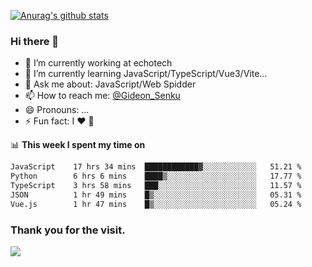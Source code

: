 [![Anurag's github stats](https://github-readme-stats.vercel.app/api?username=gideonsenku)](https://github.com/anuraghazra/github-readme-stats)
### Hi there 👋
- 🔭 I’m currently working at echotech
- 🌱 I’m currently learning JavaScript/TypeScript/Vue3/Vite...
- 💬 Ask me about: JavaScript/Web Spidder 
- 📫 How to reach me: [@Gideon_Senku](https://t.me/Gideon_Senku)
- 😄 Pronouns: ...
- ⚡ Fun fact: I ❤️ 🎵

📊 **This week I spent my time on**
<!--START_SECTION:waka-->

```txt
JavaScript    17 hrs 34 mins  ████████████▓░░░░░░░░░░░░   51.21 %
Python        6 hrs 6 mins    ████▒░░░░░░░░░░░░░░░░░░░░   17.77 %
TypeScript    3 hrs 58 mins   ███░░░░░░░░░░░░░░░░░░░░░░   11.57 %
JSON          1 hr 49 mins    █▒░░░░░░░░░░░░░░░░░░░░░░░   05.31 %
Vue.js        1 hr 47 mins    █▒░░░░░░░░░░░░░░░░░░░░░░░   05.24 %
```

<!--END_SECTION:waka-->


### Thank you for the visit.
![](http://profile-counter.glitch.me/gideonsenku/count.svg)
<!--
**GideonSenku/GideonSenku** is a ✨ _special_ ✨ repository because its `README.md` (this file) appears on your GitHub profile.

Here are some ideas to get you started:

- 🔭 I’m currently working on ...
- 🌱 I’m currently learning ...
- 👯 I’m looking to collaborate on ...
- 🤔 I’m looking for help with ...
- 💬 Ask me about ...
- 📫 How to reach me: ...
- 😄 Pronouns: ...
- ⚡ Fun fact: ...
-->

